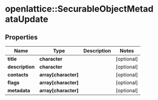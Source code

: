 # openlattice::SecurableObjectMetadataUpdate

## Properties
Name | Type | Description | Notes
------------ | ------------- | ------------- | -------------
**title** | **character** |  | [optional] 
**description** | **character** |  | [optional] 
**contacts** | **array[character]** |  | [optional] 
**flags** | **array[character]** |  | [optional] 
**metadata** | **array[character]** |  | [optional] 


